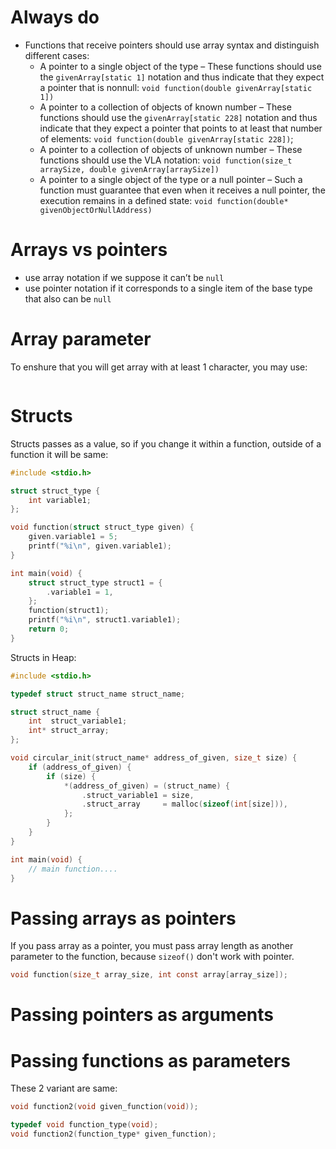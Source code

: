 #                  Always do

- Functions that receive pointers should use array syntax and distinguish different cases: 
    - A pointer to a single object of the type – These functions should use the `givenArray[static 1]` notation and thus indicate that they expect a pointer that is nonnull: `void function(double givenArray[static 1])`
    - A pointer to a collection of objects of known number – These functions should use the `givenArray[static 228]` notation and thus indicate that they expect a pointer that points to at least that number of elements: `void function(double givenArray[static 228])`; 
    - A pointer to a collection of objects of unknown number – These functions should use the VLA notation: `void function(size_t arraySize, double givenArray[arraySize])`
    - A pointer to a single object of the type or a null pointer – Such a function must guarantee that even when it receives a null pointer, the execution remains in a defined state: `void function(double* givenObjectOrNullAddress)`

#                  Arrays vs pointers

- use array   notation if we suppose it can’t be `null`
- use pointer notation if it corresponds to a single item of the base type that also can be `null`

#                  Array parameter

To enshure that you will get array with at least 1 character, you may use:
```C

```

#                  Structs

Structs passes as a value, so if you change it within a function, outside of a function it will be same:
```C
#include <stdio.h>

struct struct_type {
    int variable1;
};

void function(struct struct_type given) {
    given.variable1 = 5;
    printf("%i\n", given.variable1);
}

int main(void) {
    struct struct_type struct1 = {
        .variable1 = 1,
    };
    function(struct1);
    printf("%i\n", struct1.variable1);
    return 0;
}
```

Structs in Heap:
```C
#include <stdio.h> 

typedef struct struct_name struct_name;

struct struct_name {
    int  struct_variable1;
    int* struct_array;
};

void circular_init(struct_name* address_of_given, size_t size) {
    if (address_of_given) {
        if (size) {
            *(address_of_given) = (struct_name) {
                .struct_variable1 = size, 
                .struct_array     = malloc(sizeof(int[size])), 
            };
        }
    }
}

int main(void) {
    // main function....
}
```

#                  Passing arrays as pointers

If you pass array as a pointer, you must pass array length as another parameter to the function, because `sizeof()` don't work with pointer.

```C
void function(size_t array_size, int const array[array_size]);
```

#                  Passing pointers as arguments

#                  Passing functions as parameters

These 2 variant are same:
```C
void function2(void given_function(void));

typedef void function_type(void);
void function2(function_type* given_function);
```